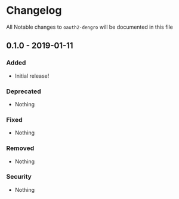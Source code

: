 # Changelog
All Notable changes to `oauth2-dengro` will be documented in this file

## 0.1.0 - 2019-01-11

### Added
- Initial release!

### Deprecated
- Nothing

### Fixed
- Nothing

### Removed
- Nothing

### Security
- Nothing
